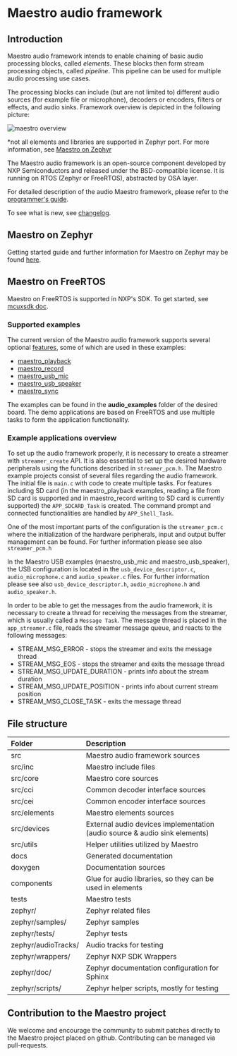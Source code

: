 # Maestro audio framework

## Introduction

Maestro audio framework intends to enable chaining of basic audio processing blocks, called *elements*. These blocks then form stream processing objects, called *pipeline*.
This pipeline can be used for multiple audio processing use cases.

The processing blocks can include (but are not limited to) different audio sources (for example file or microphone), decoders or encoders, filters or effects, and audio sinks. Framework overview is depicted in the following picture:

![maestro overview](doxygen/common/maestroApp.svg)

\*not all elements and libraries are supported in Zephyr port. For more information, see [Maestro on Zephyr](zephyr/README.rst)

The Maestro audio framework is an open-source component developed by NXP Semiconductors and released under the BSD-compatible license. It is running on RTOS (Zephyr or FreeRTOS), abstracted by OSA layer.

For detailed description of the audio Maestro framework, please refer to the [programmer's guide](doxygen/ProgrammersGuide.md).

To see what is new, see [changelog](CHANGELOG.md).

## Maestro on Zephyr

Getting started guide and further information for Maestro on Zephyr may be found [here](zephyr/README.rst).

## Maestro on FreeRTOS

Maestro on FreeRTOS is supported in NXP's SDK. To get started, see [mcuxsdk doc](https://mcuxpresso.nxp.com/mcuxsdk/latest/html/index.html).

### Supported examples

The current version of the Maestro audio framework supports several optional [features](doxygen/supported_features.md), some of which are used in these examples:

- [maestro_playback](doxygen/maestro_playback.md)
- [maestro_record](doxygen/maestro_record.md)
- [maestro_usb_mic](doxygen/maestro_usb_mic.md)
- [maestro_usb_speaker](doxygen/maestro_usb_speaker.md)
- [maestro_sync](doxygen/maestro_sync.md)

The examples can be found in the **audio_examples** folder of the desired board. The demo applications are based on FreeRTOS and use multiple tasks to form the application functionality.

### Example applications overview

To set up the audio framework properly, it is necessary to create a streamer with `streamer_create` API. It is also essential to set up the desired hardware peripherals using the functions described in `streamer_pcm.h`.
The Maestro example projects consist of several files regarding the audio framework. The initial file is `main.c` with code to create multiple tasks.
For features including SD card (in the maestro_playback examples, reading a file from SD card is supported and in maestro_record writing to SD card is currently supported) the `APP_SDCARD_Task` is created.
The command prompt and connected functionalities are handled by `APP_Shell_Task`.

One of the most important parts of the configuration is the `streamer_pcm.c` where the initialization of the hardware peripherals, input and output buffer management can be found. For further information please see also `streamer_pcm.h`

In the Maestro USB examples (maestro_usb_mic and maestro_usb_speaker), the USB configuration is located in the `usb_device_descriptor.c`, `audio_microphone.c` and `audio_speaker.c` files. For further information please see also `usb_device_descriptor.h`, `audio_microphone.h` and `audio_speaker.h`.

In order to be able to get the messages from the audio framework, it is necessary to create a thread for receiving the messages from the streamer, which is usually called a `Message Task`.
The message thread is placed in the `app_streamer.c` file, reads the streamer message queue, and reacts to the following messages:

- STREAM_MSG_ERROR -  stops the streamer and exits the message thread
- STREAM_MSG_EOS - stops the streamer and exits the message thread
- STREAM_MSG_UPDATE_DURATION - prints info about the stream duration
- STREAM_MSG_UPDATE_POSITION - prints info about current stream position
- STREAM_MSG_CLOSE_TASK - exits the message thread

## File structure

| Folder | Description |
|:---|:---|
| src | Maestro audio framework sources |
| src/inc | Maestro include files |
| src/core | Maestro core sources |
| src/cci | Common decoder interface sources |
| src/cei | Common encoder interface  sources |
| src/elements | Maestro elements sources |
| src/devices | External audio devices implementation (audio source & audio sink elements) |
| src/utils | Helper utilities utilized by Maestro |
| docs | Generated documentation |
| doxygen | Documentation sources |
| components | Glue for audio libraries, so they can be used in elements |
| tests | Maestro tests |
| zephyr/ | Zephyr related files |
| zephyr/samples/ | Zephyr samples |
| zephyr/tests/ | Zephyr tests |
| zephyr/audioTracks/ | Audio tracks for testing |
| zephyr/wrappers/ | Zephyr NXP SDK Wrappers |
| zephyr/doc/ | Zephyr documentation configuration for Sphinx |
| zephyr/scripts/ | Zephyr helper scripts, mostly for testing |

## Contribution to the Maestro project

We welcome and encourage the community to submit patches directly to the Maestro project placed on github.
Contributing can be managed via pull-requests.
